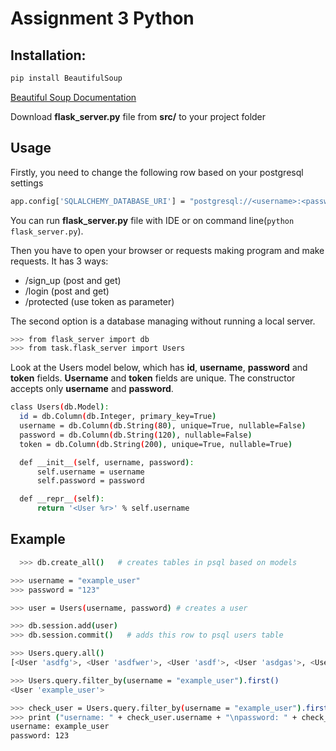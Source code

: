 # Assignment 3 Python
## Installation:
  ```bash
  pip install BeautifulSoup
  ```
  [Beautiful Soup Documentation](https://www.crummy.com/software/BeautifulSoup/bs4/doc/)
  
  Download **flask_server.py** file from **src/** to your project folder
## Usage
  Firstly, you need to change the following row based on your postgresql settings
  ```bash
  app.config['SQLALCHEMY_DATABASE_URI'] = "postgresql://<username>:<password>@localhost:<port>/<db_name>"
  ```
  You can run **flask_server.py** file with IDE or on command line(```python flask_server.py```).
  
  Then you have to open your browser or requests making program and make requests. It has 3 ways:
  
  - /sign_up (post and get)
  - /login (post and get)
  - /protected (use token as parameter)
  
  The second option is a database managing without running a local server.
  ```bash
  >>> from flask_server import db
  >>> from task.flask_server import Users
  ```
  
  Look at the Users model below, which has **id**, **username**, **password** and **token** fields. **Username** and **token** fields are unique. The constructor accepts only **username** and **password**.
  ```bash
  class Users(db.Model):
    id = db.Column(db.Integer, primary_key=True)
    username = db.Column(db.String(80), unique=True, nullable=False)
    password = db.Column(db.String(120), nullable=False)
    token = db.Column(db.String(200), unique=True, nullable=True)

    def __init__(self, username, password):
        self.username = username
        self.password = password

    def __repr__(self):
        return '<User %r>' % self.username
  ```
## Example
```bash
  >>> db.create_all()   # creates tables in psql based on models

>>> username = "example_user" 
>>> password = "123" 

>>> user = Users(username, password) # creates a user 

>>> db.session.add(user) 
>>> db.session.commit()   # adds this row to psql users table

>>> Users.query.all()      
[<User 'asdfg'>, <User 'asdfwer'>, <User 'asdf'>, <User 'asdgas'>, <User 'example_user'>]

>>> Users.query.filter_by(username = "example_user").first()
<User 'example_user'>

>>> check_user = Users.query.filter_by(username = "example_user").first()
>>> print ("username: " + check_user.username + "\npassword: " + check_user.password) 
username: example_user
password: 123


```
 
